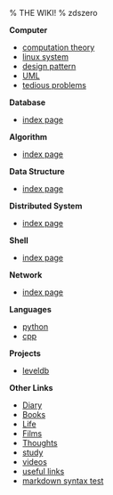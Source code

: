 % THE WIKI!
% zdszero

__Computer__

* [computation theory](./computation_theory/index.md)
* [linux system](./linux_system/index.md)
* [design pattern](design_pattern/index.md)
* [UML](./UML.md)
* [tedious problems](./tedious_problems.md)

__Database__

* [index page](./db/index.md)

__Algorithm__

* [index page](./algorithm/index.md)

__Data Structure__

* [index page](./ds/index.md)

__Distributed System__

* [index page](distributed/index.md)

__Shell__

* [index page](./shell/index.md)

__Network__

* [index page](./network/index.md)

__Languages__

* [python](./python/index.md)
* [cpp](./cpp/index.md)

__Projects__

* [leveldb](./projects/leveldb/index.md)

__Other Links__

* [Diary](diary/index.md)
* [Books](books/index.md)
* [Life](life/life.md)
* [Films](films/index.md)
* [Thoughts](Thoughts/index.md)
* [study](study.md)
* [videos](videos.md)
* [useful links](useful_links.md)
* [markdown syntax test](./markdown_syntax_test.md)
